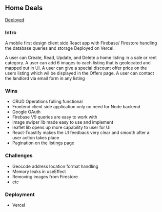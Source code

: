 ## Home Deals

[Deployed]('https:')

### Intro
A mobile first design client side React app with Firebase/ Firestore handling the database queries and storage Deployed on Vercel.

A user can Create, Read, Update, and Delete a home listing in a sale or rent category. A user can add 6 images to each listing that is geolocated and mapped out in UI. A user can give a special discount offer price on the users listing which wil be displayed in the Offers page.
A user can contact the landlord via email form in any listing

### Wins

- CRUD Operations fulling functional
- Frontend client side application only no need for Node backend
- Google OAuth
- Firebase V9 queries are easy to work with
- Image swiper lib made easy to use and implement
- leaflet lib opens up more capability to user for UI
- React-Toastify makes the UI feedback very clear and smooth after a user action takes place
- Pagination on the listings page


### Challenges

- Geocode address location format handling
- Memory leaks in useEffect
- Removing images from Firestore
- etc

### Deployment
- Vercel
